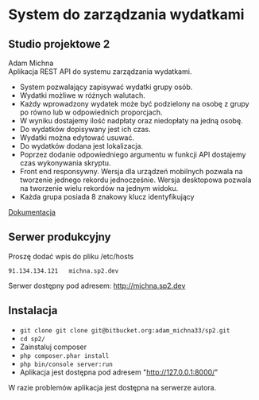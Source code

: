 # System do zarządzania wydatkami
## Studio projektowe 2
Adam Michna  
Aplikacja REST API do systemu zarządzania wydatkami.  


* System pozwalający zapisywać wydatki grupy osób. 
* Wydatki możliwe w różnych walutach.
* Każdy wprowadzony wydatek może być podzielony na osobę z grupy po równo lub w odpowiednich proporcjach. 
* W wyniku dostajemy ilość nadpłaty oraz niedopłaty na jedną osobę. 
* Do wydatków dopisywany jest ich czas.
* Wydatki można edytować usuwać. 
* Do wydatków dodana jest lokalizacja.
* Poprzez dodanie odpowiedniego argumentu w funkcji API dostajemy czas wykonywania skryptu.  
* Front end responsywny. Wersja dla urządzeń mobilnych pozwala na tworzenie jednego rekordu jednocześnie. Wersja desktopowa pozwala na tworzenie wielu rekordów na jednym widoku. 
* Każda grupa posiada 8 znakowy klucz identyfikujący

[Dokumentacja](documentation.md)

## Serwer produkcyjny
Proszę dodać wpis do pliku /etc/hosts
```
91.134.134.121   michna.sp2.dev
```
Serwer dostępny pod adresem: http://michna.sp2.dev

## Instalacja

* `git clone git clone git@bitbucket.org:adam_michna33/sp2.git`
* `cd sp2/`
* Zainstaluj composer
* `php composer.phar install`
* `php bin/console server:run`
* Aplikacja jest dostępna pod adresem "http://127.0.0.1:8000/"

W razie problemów aplikacja jest dostępna na serwerze autora. 
